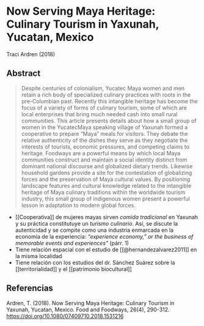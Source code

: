 # Now Serving Maya Heritage: Culinary Tourism in Yaxunah, Yucatan, Mexico
Traci Ardren (2018)

## Abstract
>Despite centuries of colonialism, Yucatec Maya women and men retain a rich body of specialized culinary practices with roots in the pre-Columbian past. Recently this intangible heritage has become the focus of a variety of forms of culinary tourism, some of which are local enterprises that bring much needed cash into small rural communities. This article presents details about how a small group of women in the YucatecMaya speaking village of Yaxunah formed a cooperative to prepare “Maya” meals for visitors. They debate the relative authenticity of the dishes they serve as they negotiate the interests of tourists, economic pressures, and competing claims to heritage. Foodways are a powerful means by which local Maya communities construct and maintain a social identity distinct from dominant national discourse and globalized dietary trends. Likewise household gardens provide a site for the contestation of globalizing forces and the preservation of Maya cultural values. By positioning landscape features and cultural knowledge related to the intangible heritage of Maya culinary traditions within the worldwide tourism industry, this small group of indigenous women present a powerful lesson in adaptation to modern global forces.

- [[Cooperativa]] de mujeres mayas sirven *comida tradicional* en Yaxunah y su práctica constitutuye un *turismo culinario*. Así, se discute la autenticidad y se compite como una industria enmarcada en la economía de la experiencia: *“experience economy,” or the business of memorable events and experiences"* (párr. 1)
- Tiene relación espacial con el estudio de [[@hernandezalvarez2011]] en la misma localidad
- Tiene relación con los estudios del dr. Sánchez Suárez sobre la [[territorialidad]] y el [[patrimonio biocultural]]

## Referencias

Ardren, T. (2018). Now Serving Maya Heritage: Culinary Tourism in Yaxunah, Yucatan, Mexico. Food and Foodways, 26(4), 290-312. https://doi.org/10.1080/07409710.2018.1531216
